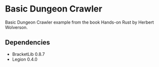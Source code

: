 # Basic Dungeon Crawler

Basic Dungeon Crawler example from the book Hands-on Rust by Herbert Wolverson.

## Dependencies

- BracketLib 0.8.7
- Legion 0.4.0
